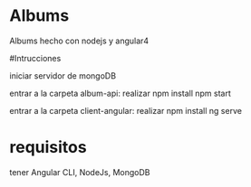 # Albums
Albums hecho con nodejs y angular4 



#Intrucciones

iniciar servidor de mongoDB

entrar a la carpeta album-api:
  realizar npm install
  npm start
  
entrar a la carpeta client-angular:
  realizar npm install
  ng serve
  
 # requisitos
 
 tener Angular CLI, NodeJs, MongoDB
